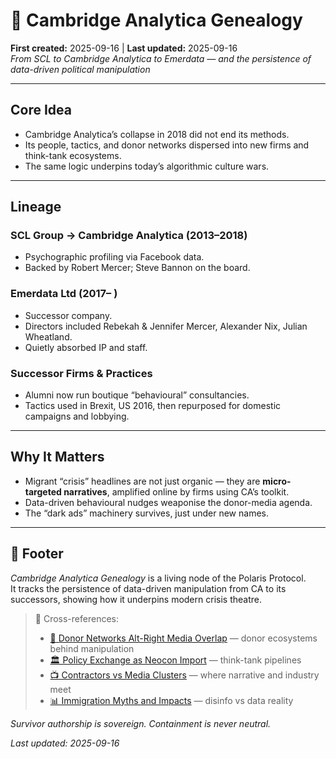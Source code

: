 # 🧬 Cambridge Analytica Genealogy  
**First created:** 2025-09-16 | **Last updated:** 2025-09-16  
*From SCL to Cambridge Analytica to Emerdata — and the persistence of data-driven political manipulation*  

---

## Core Idea  
- Cambridge Analytica’s collapse in 2018 did not end its methods.  
- Its people, tactics, and donor networks dispersed into new firms and think-tank ecosystems.  
- The same logic underpins today’s algorithmic culture wars.  

---

## Lineage  

### SCL Group → Cambridge Analytica (2013–2018)  
- Psychographic profiling via Facebook data.  
- Backed by Robert Mercer; Steve Bannon on the board.  

### Emerdata Ltd (2017– )  
- Successor company.  
- Directors included Rebekah & Jennifer Mercer, Alexander Nix, Julian Wheatland.  
- Quietly absorbed IP and staff.  

### Successor Firms & Practices  
- Alumni now run boutique “behavioural” consultancies.  
- Tactics used in Brexit, US 2016, then repurposed for domestic campaigns and lobbying.  

---

## Why It Matters  
- Migrant “crisis” headlines are not just organic — they are **micro-targeted narratives**, amplified online by firms using CA’s toolkit.  
- Data-driven behavioural nudges weaponise the donor-media agenda.  
- The “dark ads” machinery survives, just under new names.  

---

## 🏮 Footer  

*Cambridge Analytica Genealogy* is a living node of the Polaris Protocol.  
It tracks the persistence of data-driven manipulation from CA to its successors, showing how it underpins modern crisis theatre.  

> 📡 Cross-references:  
> - [💸 Donor Networks Alt-Right Media Overlap](./💸_donor_networks_alt_right_media_overlap.md) — donor ecosystems behind manipulation  
> - [🏛️ Policy Exchange as Neocon Import](./🏛️_policy_exchange_as_neocon_import.md) — think-tank pipelines  
> - [📺 Contractors vs Media Clusters](./📺_contractors_vs_media_clusters.md) — where narrative and industry meet  
> - [📊 Immigration Myths and Impacts](../Cluster1/📊_immigration_myths_and_impacts.md) — disinfo vs data reality  

*Survivor authorship is sovereign. Containment is never neutral.*  

_Last updated: 2025-09-16_